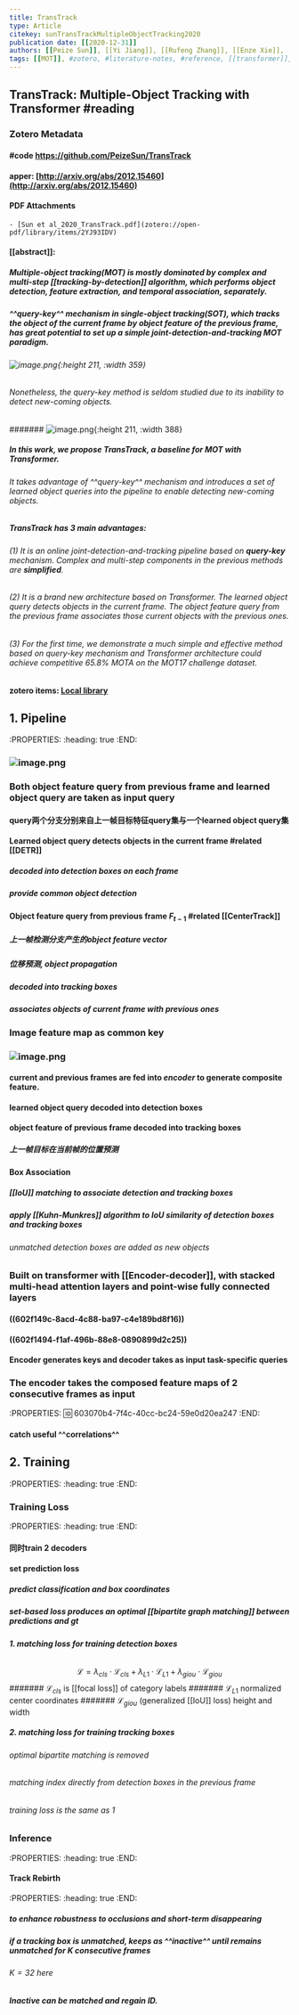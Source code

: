 ```yaml
---
title: TransTrack
type: Article
citekey: sunTransTrackMultipleObjectTracking2020
publication date: [[2020-12-31]]
authors: [[Peize Sun]], [[Yi Jiang]], [[Rufeng Zhang]], [[Enze Xie]], [[Jinkun Cao]], [[Xinting Hu]], [[Tao Kong]], [[Zehuan Yuan]], [[Changhu Wang]], [[Ping Luo]]
tags: [[MOT]], #zotero, #literature-notes, #reference, [[transformer]], [[query-key]]
---
```

## TransTrack: Multiple-Object Tracking with Transformer #reading
### Zotero Metadata
#### #code  https://github.com/PeizeSun/TransTrack
#### apper: [http://arxiv.org/abs/2012.15460](http://arxiv.org/abs/2012.15460)
#### PDF Attachments
	- [Sun et al_2020_TransTrack.pdf](zotero://open-pdf/library/items/2YJ93IDV)

#### [[abstract]]:
##### Multiple-object tracking(MOT) is mostly dominated by complex and multi-step [[tracking-by-detection]] algorithm, which performs object detection, feature extraction, and temporal association, separately.
##### ^^query-key^^ mechanism in single-object tracking(SOT), which tracks the object of the current frame by object feature of the previous frame, has great potential to set up a simple _joint-detection-and-tracking_ MOT paradigm.
###### ![image.png](../assets/pages_transtrack_1613701384462_0.png){:height 211, :width 359}
###### Nonetheless, the query-key method is seldom studied due to its inability to detect new-coming objects.
####### ![image.png](../assets/pages_transtrack_1613701407945_0.png){:height 211, :width 388}
##### In this work, we propose **TransTrack**, a baseline for MOT with Transformer.
###### It takes advantage of ^^query-key^^ mechanism and introduces a set of learned object queries into the pipeline to enable detecting new-coming objects.
##### **TransTrack** has 3 main advantages:
###### (1) It is an online joint-detection-and-tracking pipeline based on **query-key** mechanism. Complex and multi-step components in the previous methods are **simplified**.
###### (2) It is a brand new architecture based on _Transformer_. The learned object query detects objects in the current frame. The object feature query from the previous frame associates those current objects with the previous ones.
###### (3) For the first time, we demonstrate a much simple and effective method based on query-key mechanism and Transformer architecture could achieve competitive 65.8\% MOTA on the MOT17 challenge dataset.
#### zotero items: [Local library](zotero://select/items/1_H36YUSUS)
## 1. Pipeline
:PROPERTIES:
:heading: true
:END:
### ![image.png](../assets/pages_transtrack_1613636460588_0.png)
### Both object feature query from previous frame and learned object query are taken as input query
#### query两个分支分别来自上一帧目标特征query集与一个learned object query集
#### Learned object query detects objects in the current frame #related [[DETR]]
##### decoded into **detection boxes** on each frame
##### provide common object detection
#### Object feature query from previous frame $F_{t-1}$  #related [[CenterTrack]]
##### 上一帧检测分支产生的object feature vector
##### 位移预测, **object propagation**
##### decoded into **tracking boxes**
##### associates objects of current frame with previous ones
### Image feature map as **common key**
### ![image.png](../assets/pages_transtrack_1613707753540_0.png)
#### current and previous frames are fed into _encoder_ to generate composite feature.
#### learned object query decoded into detection boxes
#### object feature of previous frame decoded into tracking boxes
##### 上一帧目标在当前帧的位置预测
#### Box Association
##### [[IoU]] matching to associate detection and tracking boxes
##### apply [[Kuhn-Munkres]] algorithm to IoU similarity of detection boxes and tracking boxes
###### unmatched detection boxes are added as new objects
### Built on **transformer** with [[Encoder-decoder]], with stacked multi-head attention layers and point-wise fully connected layers
#### ((602f149c-8acd-4c88-ba97-c4e189bd8f16))
#### ((602f1494-f1af-496b-88e8-0890899d2c25))
#### Encoder generates keys and decoder takes as input task-specific queries
### The encoder takes the composed feature maps of 2 consecutive frames as input
:PROPERTIES:
:id: 603070b4-7f4c-40cc-bc24-59e0d20ea247
:END:
#### catch useful ^^correlations^^
## 2. Training
:PROPERTIES:
:heading: true
:END:
### Training Loss
:PROPERTIES:
:heading: true
:END:
#### 同时train 2 decoders
#### set prediction loss
##### predict classification and box coordinates
##### set-based loss produces an optimal [[bipartite graph matching]] between predictions and gt
##### 1. matching loss for training detection boxes
######
$$\mathcal{L} = \lambda_{cls}\cdot \mathcal{L}_{cls} +\lambda_{L1}\cdot \mathcal{L}_{L1} +\lambda_{giou}\cdot \mathcal{L}_{giou}$$
####### $\mathcal{L}_{cls}$ is [[focal loss]] of category labels
####### $\mathcal{L}_{L1}$ normalized center coordinates
####### $\mathcal{L}_{giou}$ (generalized [[IoU]] loss) height and width
##### 2. matching loss for training tracking boxes
###### optimal bipartite matching is removed
###### matching index directly from detection boxes in the previous frame
###### training loss is the same as 1
### Inference
:PROPERTIES:
:heading: true
:END:
#### Track Rebirth
:PROPERTIES:
:heading: true
:END:
##### to enhance robustness to occlusions and short-term disappearing
##### if a tracking box is unmatched, keeps as ^^inactive^^ until remains unmatched for $K$ consecutive frames
###### $K=32$ here
##### Inactive can be matched and regain ID.
#####
